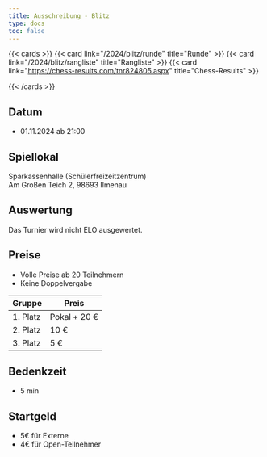 ```yaml
---
title: Ausschreibung - Blitz
type: docs
toc: false
---
```


{{< cards >}}
{{< card link="/2024/blitz/runde" title="Runde" >}}
{{< card link="/2024/blitz/rangliste" title="Rangliste"  >}}
{{< card link="https://chess-results.com/tnr824805.aspx" title="Chess-Results"  >}}

{{< /cards >}}

## Datum

- 01.11.2024 ab 21:00

## Spiellokal

Sparkassenhalle (Schülerfreizeitzentrum)  
Am Großen Teich 2, 98693 Ilmenau

## Auswertung

Das Turnier wird nicht ELO ausgewertet.

## Preise

- Volle Preise ab 20 Teilnehmern
- Keine Doppelvergabe

| Gruppe   | Preis        |
| -------- | ------------ |
| 1. Platz | Pokal + 20 € |
| 2. Platz | 10 €         |
| 3. Platz | 5 €          |

## Bedenkzeit

- 5 min

## Startgeld

- 5€ für Externe
- 4€ für Open-Teilnehmer